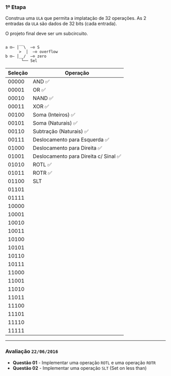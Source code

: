 ### 1º Etapa

Construa uma `ULA` que permita a implatação de 32 operações. As 2 entradas da `ULA` são dados de 32 bits (cada entrada).

O projeto final deve ser um subcircuito.

```
      
a ⊡— │‾‾\  —⊙ S
      >  │  —⊙ overflow
b ⊡— │__/  —⊙ zero
       └── Sel
```

Seleção | Operação
------- | --------
00000 | AND :white_check_mark:
00001 | OR :white_check_mark:
00010 | NAND :white_check_mark:
00011 | XOR :white_check_mark:
00100 | Soma (Inteiros) :white_check_mark:
00101 | Soma (Naturais) :white_check_mark:
00110 | Subtração (Naturais) :white_check_mark:
00111 | Deslocamento para Esquerda :white_check_mark:
01000 | Deslocamento para Direita :white_check_mark:
01001 | Deslocamento para Direita c/ Sinal :white_check_mark:
01010 | ROTL :white_check_mark:
01011 | ROTR :white_check_mark:
01100 | SLT
01101 |
01111 |
10000 |
10001 |
10010 |
10011 |
10100 |
10101 |
10110 |
10111 |
11000 |
11001 |
11010 |
11011 |
11100 |
11101 |
11110 |
11111 |

---

### Avaliação `22/06/2016`

- **Questão 01** - Implementar uma operação `ROTL` e uma operação `ROTR`
- **Questão 02** - Implementar uma operação `SLT` (Set on less than)
